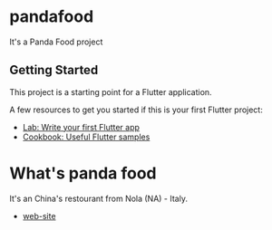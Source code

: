 # pandafood

It's a Panda Food project

## Getting Started

This project is a starting point for a Flutter application.

A few resources to get you started if this is your first Flutter project:

- [Lab: Write your first Flutter app](https://flutter.dev/docs/get-started/codelab)
- [Cookbook: Useful Flutter samples](https://flutter.dev/docs/cookbook)

# What's panda food

It's an China's restourant from Nola (NA) - Italy. 
- [web-site](https://pandafoodsushinola.com/)

